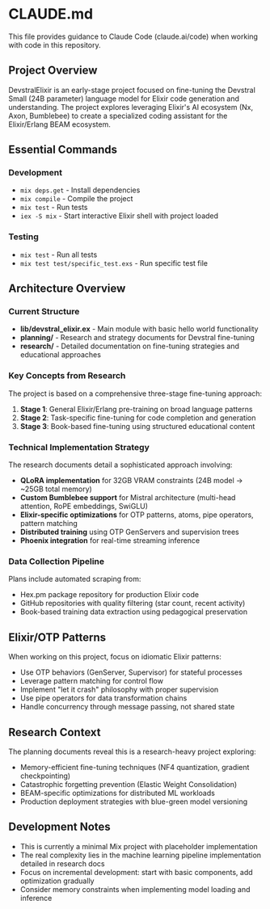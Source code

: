 # CLAUDE.md

This file provides guidance to Claude Code (claude.ai/code) when working with code in this repository.

## Project Overview

DevstralElixir is an early-stage project focused on fine-tuning the Devstral Small (24B parameter) language model for Elixir code generation and understanding. The project explores leveraging Elixir's AI ecosystem (Nx, Axon, Bumblebee) to create a specialized coding assistant for the Elixir/Erlang BEAM ecosystem.

## Essential Commands

### Development
- `mix deps.get` - Install dependencies
- `mix compile` - Compile the project
- `mix test` - Run tests
- `iex -S mix` - Start interactive Elixir shell with project loaded

### Testing
- `mix test` - Run all tests
- `mix test test/specific_test.exs` - Run specific test file

## Architecture Overview

### Current Structure
- **lib/devstral_elixir.ex** - Main module with basic hello world functionality
- **planning/** - Research and strategy documents for Devstral fine-tuning
- **research/** - Detailed documentation on fine-tuning strategies and educational approaches

### Key Concepts from Research

The project is based on a comprehensive three-stage fine-tuning approach:

1. **Stage 1**: General Elixir/Erlang pre-training on broad language patterns
2. **Stage 2**: Task-specific fine-tuning for code completion and generation  
3. **Stage 3**: Book-based fine-tuning using structured educational content

### Technical Implementation Strategy

The research documents detail a sophisticated approach involving:
- **QLoRA implementation** for 32GB VRAM constraints (24B model → ~25GB total memory)
- **Custom Bumblebee support** for Mistral architecture (multi-head attention, RoPE embeddings, SwiGLU)
- **Elixir-specific optimizations** for OTP patterns, atoms, pipe operators, pattern matching
- **Distributed training** using OTP GenServers and supervision trees
- **Phoenix integration** for real-time streaming inference

### Data Collection Pipeline

Plans include automated scraping from:
- Hex.pm package repository for production Elixir code
- GitHub repositories with quality filtering (star count, recent activity)
- Book-based training data extraction using pedagogical preservation

## Elixir/OTP Patterns

When working on this project, focus on idiomatic Elixir patterns:
- Use OTP behaviors (GenServer, Supervisor) for stateful processes
- Leverage pattern matching for control flow
- Implement "let it crash" philosophy with proper supervision
- Use pipe operators for data transformation chains
- Handle concurrency through message passing, not shared state

## Research Context

The planning documents reveal this is a research-heavy project exploring:
- Memory-efficient fine-tuning techniques (NF4 quantization, gradient checkpointing)
- Catastrophic forgetting prevention (Elastic Weight Consolidation)
- BEAM-specific optimizations for distributed ML workloads
- Production deployment strategies with blue-green model versioning

## Development Notes

- This is currently a minimal Mix project with placeholder implementation
- The real complexity lies in the machine learning pipeline implementation detailed in research docs
- Focus on incremental development: start with basic components, add optimization gradually
- Consider memory constraints when implementing model loading and inference